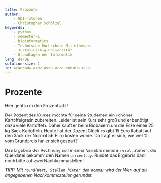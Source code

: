 ```yaml
---
title: Prozente
author:
    - GDI-Tutoren
    - Christopher Schölzel
keywords:
    - python
    - semester-1
    - bioinformatics
    - Technische Hochschule Mittelhessen
    - Justus-Liebig-Universität
    - Grundlagen der Informatik
lang: de-DE
solution-size: 1
id: 8f4038d4-a1d2-455e-ac78-e8b5b3132272
---
```


# Prozente

Hier gehts um den Prozentsatz!

Der Dozent des Kurses möchte für seine Studenten ein schönes Kartoffelgratin zubereiten.
Leider ist sein Kurs sehr groß und er benötigt dazu viele Kartoffeln.
Daher kauft er beim Biobauern um die Ecke einen 25 kg Sack Kartoffeln.
Heute hat der Dozent Glück es gibt 15 Euro Rabatt auf den Sack der Normal 56 Euro kosten würde.
Da fragt er sich, wie viel % vom Grundpreis hat er sich gespart?

Das Ergebnis der Rechnung soll in einer Variable namens `result` stehen, die Quelldatei bekommt den Namen `percent.py`.
Rundet das Ergebnis dann noch bitte auf zwei Nachkommastellen!

*TIPP: Mit `round(Wert, Stellen hinter dem Komma)` wird der Wert auf die angegebenen Nachkommastellen gerundet.*